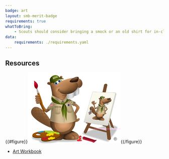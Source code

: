 ```yaml
---
badge: art
layout: smb-merit-badge
requirements: true
whatToBring:
    - Scouts should consider bringing a smock or an old shirt for in-class project work
data:
    requirements: ./requirements.yaml
---
```


## Resources

{{#figure}}<img src="art-bucky.jpg" class="W(100%)" />{{/figure}}
* [Art Workbook](art-workbook.pdf)

